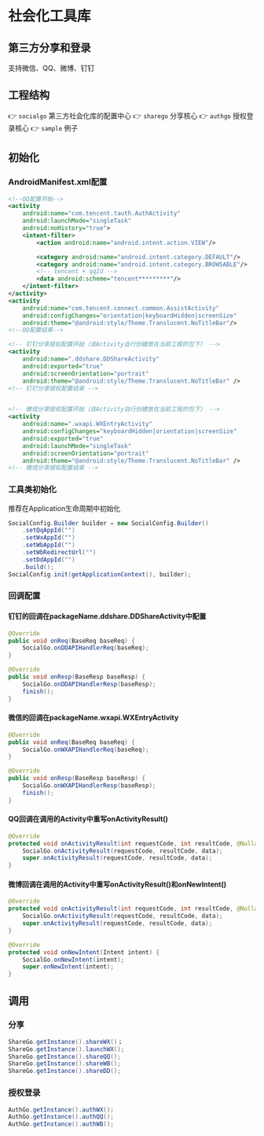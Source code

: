 # 社会化工具库
## 第三方分享和登录

支持微信、QQ、微博、钉钉

## 工程结构
👉️ `socialgo` 第三方社会化库的配置中心
👉️ `sharego` 分享核心
👉️ `authgo` 授权登录核心
👉️ `sample` 例子

## 初始化

### AndroidManifest.xml配置

```xml
<!--QQ配置开始-->
<activity
    android:name="com.tencent.tauth.AuthActivity"
    android:launchMode="singleTask"
    android:noHistory="true">
    <intent-filter>
        <action android:name="android.intent.action.VIEW"/>

        <category android:name="android.intent.category.DEFAULT"/>
        <category android:name="android.intent.category.BROWSABLE"/>
        <!-- tencent + qqId -->
        <data android:scheme="tencent*********"/>
    </intent-filter>
</activity>
<activity
    android:name="com.tencent.connect.common.AssistActivity"
    android:configChanges="orientation|keyboardHidden|screenSize"
    android:theme="@android:style/Theme.Translucent.NoTitleBar"/>
<!--QQ配置结束-->

<!-- 钉钉分享授权配置开始（该Activity自行创建放在当前工程的包下） -->
<activity
    android:name=".ddshare.DDShareActivity"
    android:exported="true"
    android:screenOrientation="portrait"
    android:theme="@android:style/Theme.Translucent.NoTitleBar" />
<!-- 钉钉分享授权配置结束 -->


<!-- 微信分享授权配置开始（该Activity自行创建放在当前工程的包下） -->
<activity
    android:name=".wxapi.WXEntryActivity"
    android:configChanges="keyboardHidden|orientation|screenSize"
    android:exported="true"
    android:launchMode="singleTask"
    android:screenOrientation="portrait"
    android:theme="@android:style/Theme.Translucent.NoTitleBar" />
<!-- 微信分享授权配置结束 --> 
```

### 工具类初始化

推荐在Application生命周期中初始化

```java
SocialConfig.Builder builder = new SocialConfig.Builder()
    .setQqAppId("")
    .setWxAppId("")
    .setWbAppId("")
    .setWbRedirectUrl("")
    .setDdAppId("")
    .build();
SocialConfig.init(getApplicationContext(), builder);
```

### 回调配置

#### 钉钉的回调在packageName.ddshare.DDShareActivity中配置

```java
@Override
public void onReq(BaseReq baseReq) {
    SocialGo.onDDAPIHandlerReq(baseReq);
}

@Override
public void onResp(BaseResp baseResp) {
    SocialGo.onDDAPIHandlerResp(baseResp);
    finish();
}
```

#### 微信的回调在packageName.wxapi.WXEntryActivity

```java
@Override
public void onReq(BaseReq baseReq) {
    SocialGo.onWXAPIHandlerReq(baseReq);
}

@Override
public void onResp(BaseResp baseResp) {
    SocialGo.onWXAPIHandlerResp(baseResp);
    finish();
}
```

#### QQ回调在调用的Activity中重写onActivityResult()

```java
@Override
protected void onActivityResult(int requestCode, int resultCode, @Nullable Intent data) {
    SocialGo.onActivityResult(requestCode, resultCode, data);
    super.onActivityResult(requestCode, resultCode, data);
}
```

#### 微博回调在调用的Activity中重写onActivityResult()和onNewIntent()

```java
@Override
protected void onActivityResult(int requestCode, int resultCode, @Nullable Intent data) {
    SocialGo.onActivityResult(requestCode, resultCode, data);
    super.onActivityResult(requestCode, resultCode, data);
}

@Override
protected void onNewIntent(Intent intent) {
    SocialGo.onNewIntent(intent);
    super.onNewIntent(intent);
}
```

## 调用

### 分享

```java
ShareGo.getInstance().shareWX()；
ShareGo.getInstance().launchWX();
ShareGo.getInstance().shareQQ();
ShareGo.getInstance().shareWB();
ShareGo.getInstance().shareDD();
```
### 授权登录

```java
AuthGo.getInstance().authWX();
AuthGo.getInstance().authQQ();
AuthGo.getInstance().authWB();
```

